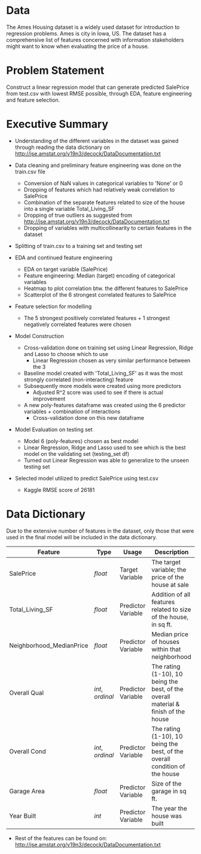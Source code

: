 # Data
The Ames Housing dataset is a widely used dataset for introduction to regression problems.
Ames is city in Iowa, US.
The dataset has a comprehensive list of features concerned with information stakeholders might want to know when evaluating the price of a house.

# Problem Statement
Construct a linear regression model that can generate predicted SalePrice from test.csv with lowest RMSE possible, through EDA, feature engineering and feature selection. 

# Executive Summary
- Understanding of the different variables in the dataset was gained through reading the data dictionary on http://jse.amstat.org/v19n3/decock/DataDocumentation.txt


- Data cleaning and preliminary feature engineering was done on the train.csv file 
    - Conversion of NaN values in categorical variables to 'None' or 0
    - Dropping of features which had relatively weak correlation to SalePrice
    - Combination of the separate features related to size of the house into a single variable Total_Living_SF
    - Dropping of true outliers as suggested from http://jse.amstat.org/v19n3/decock/DataDocumentation.txt
    - Dropping of variables with multicollinearity to certain features in the dataset


- Splitting of train.csv to a training set and testing set


- EDA and continued feature engineering
    - EDA on target variable (SalePrice)
    - Feature engineering: Median (target) encoding of categorical variables
    - Heatmap to plot correlation btw. the different features to SalePrice
    - Scatterplot of the 6 strongest correlated features to SalePrice
    
    
- Feature selection for modelling
    - The 5 strongest positively correlated features + 1 strongest negatively correlated features were chosen
    
    
- Model Construction
    - Cross-validation done on training set using Linear Regression, Ridge and Lasso to choose which to use
        - Linear Regression chosen as very similar performance between the 3
    - Baseline model created with 'Total_Living_SF' as it was the most strongly correlated (non-interacting) feature
    - Subsequently more models were created using more predictors
        - Adjusted R^2 score was used to see if there is actual improvement
    - A new poly-features dataframe was created using the 6 predictor variables + combination of interactions
        - Cross-validation done on this new dataframe


- Model Evaluation on testing set
    - Model 6 (poly-features) chosen as best model
    - Linear Regression, Ridge and Lasso used to see which is the best model on the validating set (testing_set df)
    - Turned out Linear Regression was able to generalize to the unseen testing set
    
    
- Selected model utilized to predict SalePrice using test.csv
    - Kaggle RMSE score of 26181
    
 # Data Dictionary
Due to the extensive number of features in the dataset, only those that were used in the final model will be included in the data dictionary.

|Feature|Type|Usage|Description|
|-------|----|-----|-----------|
|SalePrice|*float*|Target Variable|The target variable; the price of the house at sale|
|Total_Living_SF|*float*|Predictor Variable|Addition of all features related to size of the house, in sq ft.|  
|Neighborhood_MedianPrice|*float*|Predictor Variable|Median price of houses within that neighborhood|
|Overall Qual|*int*, *ordinal*|Predictor Variable|The rating (1-10), 10 being the best, of the overall material & finish of the house|
|Overall Cond|*int*, *ordinal*|Predictor Variable|The rating (1-10), 10 being the best, of the overall condition of the house|
|Garage Area|*float*|Predictor Variable|Size of the garage in sq ft.|
|Year Built|*int*|Predictor Variable|The year the house was built

- Rest of the features can be found on:  http://jse.amstat.org/v19n3/decock/DataDocumentation.txt